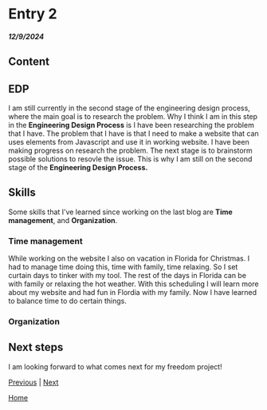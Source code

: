 # Entry 2
##### 12/9/2024

## Content

## EDP
I am still currently in the second stage of the engineering design process, where the main goal is to research the problem. Why I think I am in this step in the **Engineering Design Process** is I have been researching the problem that I have. The problem that I have is that I need to make a website that can uses elements from Javascript and use it in working website. I have been making progress on research the problem. The next stage is to brainstorm possible solutions to resovle the issue. This is why I am still on the second stage of the **Engineering Design Process.**

## Skills
Some skills that I’ve learned since working on the last blog are **Time management**, and **Organization**.

### Time management
While working on the website I also on vacation in Florida for Christmas. I had to manage time doing this, time with family, time relaxing. So I set curtain days to tinker with my tool. The rest of the days in Florida can be with family or relaxing the hot weather. With this scheduling I will learn more about my website and had fun in Flordia with my family. Now I have learned to balance time to do certain things.

### Organization


## Next steps
I am looking forward to what comes next for my freedom project!

[Previous](entry01.md) | [Next](entry03.md)

[Home](../README.md)
